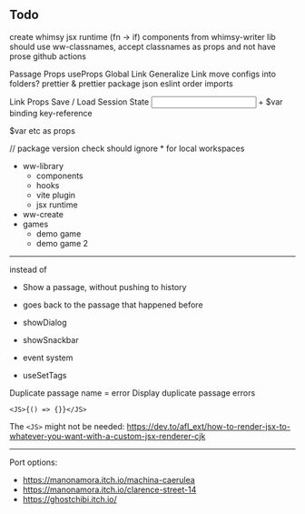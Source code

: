 ## Todo

create whimsy
jsx runtime (fn -> if)
components from whimsy-writer lib should use ww-classnames, accept classnames as props and not have prose
github actions

Passage Props
useProps
Global Link
Generalize Link
move configs into folders?
prettier & prettier package json
eslint order imports

Link Props
Save / Load
Session State
<input> + $var binding
key-reference

$var etc as props

// package version check should ignore \* for local workspaces

- ww-library
  - components
  - hooks
  - vite plugin
  - jsx runtime
- ww-create
- games
  - demo game
  - demo game 2

---

<Show passage={}> instead of <Link to={}>

- Show a passage, without pushing to history
- <Return> goes back to the passage that happened before <Show>

- showDialog
- showSnackbar
- event system
- useSetTags

Duplicate passage name = error
Display duplicate passage errors

```tsx
<JS>{() => {}}</JS>
```

The `<JS>` might not be needed: https://dev.to/afl_ext/how-to-render-jsx-to-whatever-you-want-with-a-custom-jsx-renderer-cjk

---

Port options:

- https://manonamora.itch.io/machina-caerulea
- https://manonamora.itch.io/clarence-street-14
- https://ghostchibi.itch.io/
